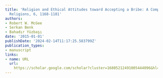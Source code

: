 ```yaml
---
title: 'Religion and Ethical Attitudes toward Accepting a Bribe: A Comparative Study.
  Religions, 6, 1168-1181'
authors:
- Robert W. McGee
- Serkan Benk
- Bahadır Yüzbaşı
date: '2015-01-01'
publishDate: '2024-02-14T11:17:25.583799Z'
publication_types:
- manuscript
links:
- name: URL
  url: 
    https://scholar.google.com/scholar?cluster=16805212491005444096&hl=en&oi=scholarr
---
```

